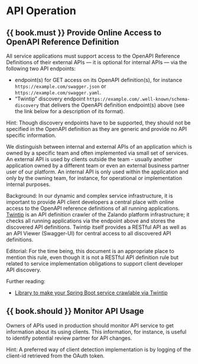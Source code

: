 # API Operation

## {{ book.must }} Provide Online Access to OpenAPI Reference Definition

All service applications must support access to the OpenAPI Reference Definitions of their external APIs — it 
is optional for internal APIs — via the following two API endpoints:  

* endpoint(s) for GET access on its OpenAPI definition(s), for instance
  `https://example.com/swagger.json` or `https://example.com/swagger.yaml`.
* “Twintip” discovery endpoint `https://example.com/.well-known/schema-discovery` that delivers
  the OpenAPI definition endpoint(s) above (see the link below for a description of its format).

Hint: Though discovery endpoints have to be supported, they should not be specified in the OpenAPI definition 
as they are generic and provide no API specific information.

We distinguish between internal and external APIs of an application which is owned by a specific team and often 
implemented via small set of services. An external API is used by clients outside the team - usually 
another application owned by a different team or even an external business partner user of our platform. 
An internal API is only used within the application and only by the owning team, for instance, 
for operational or implementation internal purposes. 

Background: In our dynamic and complex service infrastructure, it is important to provide API client 
developers a central place with online access to the OpenAPI reference definitions of all running applications. 
[Twintip](http://docs.stups.io/en/latest/components/twintip.html) is an API definition
crawler of the Zalando platform infrastructure; it checks all running applications via the endpoint above and
stores the discovered API definitions. Twintip itself provides a RESTful API as well as an
API Viewer (Swagger-UI) for central access to all discovered API definitions.

Editorial: For the time being, this document is an appropriate place to mention this rule, even though it is
not a RESTful API definition rule but related to service implementation obligations to support client developer API discovery. 


Further reading:

* [Library to make your Spring Boot service crawlable via Twintip](https://github.com/zalando-stups/twintip-spring-web)

## {{ book.should }} Monitor API Usage
Owners of APIs used in production should monitor API service to get information about its using clients.
This information, for instance, is useful to identify potential review partner for API changes.

Hint: A preferred way of client detection implementation is by logging of the client-id retrieved from the OAuth token.

